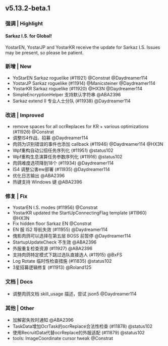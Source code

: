 ## v5.13.2-beta.1

### 强调 | Highlight

#### Sarkaz I.S. for Global!
YostarEN, YostarJP and YostarKR receive the update for Sarkaz I.S.
Issues may be present, so please be patient.

### 新增 | New

* YoStarEN Sarkaz roguelike (#11921) @Constrat @Daydreamer114
* YostarJP Sarkaz roguelike (#11914) @Manicsteiner @Daydreamer114
* YostarKR Sarkaz roguelike (#11920) @HX3N @Daydreamer114
* SimpleEncryptionHelper 支持默认字符串 @ABA2396
* Sarkaz extend II 专业人士分队 (#11938) @Daydreamer114

### 改进 | Improved

* remove spaces for all ocrReplaces for KR + various optimizations (#11926) @Constrat
* 调整IS4作战、招募 @Daydreamer114
* 肉鸽为识别错误的事件也添加 callback (#11946) @Daydreamer114 @HX3N
* Wpf重构自动公招任务序列化 (#11951) @status102
* Wpf重构生息演算任务参数序列化 (#11916) @status102
* 肉鸽难度选项降到18个 (#11934) @Daydreamer114
* IS4 调整公害ew部署 (#11935) @Daydreamer114
* 优化日志输出 @ABA2396
* 热键支持 Windows 键 @ABA2396

### 修复 | Fix

* YostarEN I.S. modes (#11956) @Constrat
* YostarKR updated the StartUpConnectingFlag template (#11960) @HX3N
* Fix hidden floor Sarkaz EN @Constrat
* EN 服 IS2 导航失效 (#11955) @Daydreamer114
* 傀影肉鸽可以选择在第五层 BOSS 前暂停 @Daydreamer114
* StartupUpdateCheck 不生效 @ABA2396
* 外服重复检查资源 (#11927) @ABA2396
* 支持肉鸽特定模式下跳过选队直接选人 (#11915) @BxFS
* Log Rotate 临时性检查措施 (#11835) @status102
* 3星招募逻辑修复 (#11913) @Roland125

### 文档 | Docs

* 调整肉鸽文档 skill_usage 描述，尝试 json5 @Daydreamer114

### 其他 | Other

* 加解密失败时通知 @ABA2396
* TaskData增加OcrTask的ocrReplace合法性检查 (#11878) @status102
* 使用RecruitData代替ocrReplace的外服适配 (#11879) @status102
* tools: ImageCoordinate cursor tweak @Constrat

